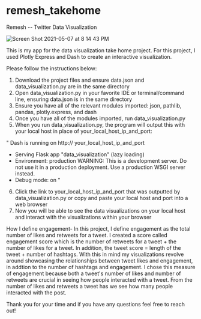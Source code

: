 # remesh_takehome
Remesh -- Twitter Data Visualization 

![Screen Shot 2021-05-07 at 8 14 43 PM](https://user-images.githubusercontent.com/25694681/117519287-f665d980-af70-11eb-8d32-1c8ed544eb85.png)

This is my app for the data visualization take home project. For this project, I used Plotly Express and Dash to create an interactive visualization. 

Please follow the instructions below: 

1. Download the project files and ensure data.json and data_visualization.py are in the same directory 
2. Open data_visualization.py in your favorite IDE or terminal/command line, ensuring data.json is in the same directory
3. Ensure you have all of the relevant modules imported: json, pathlib, pandas, plotly.express, and dash
4. Once you have all of the modules imported, run data_visualization.py
5. When you run data_visualization.py, the program will output this with your local host in place of your_local_host_ip_and_port: 

"
Dash is running on http:// your_local_host_ip_and_port

 * Serving Flask app "data_visualization" (lazy loading)
 * Environment: production
   WARNING: This is a development server. Do not use it in a production deployment.
   Use a production WSGI server instead.
 * Debug mode: on
 "

6. Click the link to your_local_host_ip_and_port that was outputted by data_visualization.py or copy and paste your local host and port into a web browser
7. Now you will be able to see the data visualizations on your local host and interact with the visualizations within your browser 


How I define engagement- 
In this project, I define engagement as the total number of likes and retweets for a tweet. I created a score called engagement score which is the number of retweets for a tweet + the number of likes for a tweet. In addition, the tweet score = length of the tweet + number of hashtags. With this in mind my visualizations revolve around showcasing the relationships between tweet likes and engagement, in addtion to the number of hashtags and engagement. I chose this measure of engagement because both a tweet's number of likes and number of retweets are crucial in seeing how people interacted with a tweet. From the number of likes and retweets a tweet has we see how many people interacted with the post.

Thank you for your time and if you have any questions feel free to reach out!
